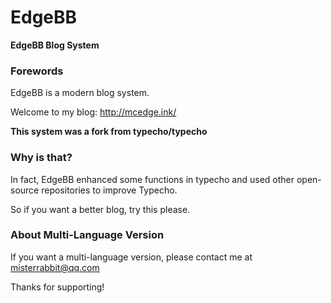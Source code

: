 # EdgeBB

__EdgeBB Blog System__

### Forewords

EdgeBB is a modern blog system.

Welcome to my blog: http://mcedge.ink/

__This system was a fork from typecho/typecho__

### Why is that?

In fact, EdgeBB enhanced some functions in typecho and used other open-source repositories to improve Typecho.

So if you want a better blog, try this please.

### About Multi-Language Version

If you want a multi-language version, please contact me at misterrabbit@qq.com

Thanks for supporting!
